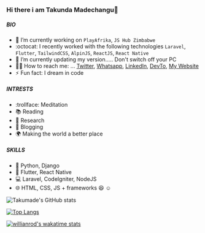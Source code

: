 ### Hi there i am Takunda Madechangu👋

##### BIO
- 🔭 I’m currently working on `PlayAfrika`, `JS Hub Zimbabwe`
- :octocat: I recently worked with the following technologies `Laravel`, `Flutter`, `TailwindCSS`, `AlpinJS`, `ReactJS`, `React Native`
- 🌱 I’m currently updating my version..... Don't switch off your PC
- 👨‍💻  How to reach me: ... [Twitter](https://twitter/takucoder), [Whatsapp](https://wa.me/263778548832?text=Hi%20Taku), [LinkedIn](https://www.linkedin.com/in/tmadechangu/), [DevTo](https://dev.to/takunda),  [My Website](https://taku.co.zw)
- ⚡ Fun fact: I dream in code

##### INTRESTS
- :trollface: Meditation
- :books: Reading
- :mag_right: Research
- :memo: Blogging
- :earth_africa: Making the world a better place

##### SKILLS
- :snake: Python, Django
- :iphone: Flutter, React Native
- :computer: Laravel, CodeIgniter, NodeJS
- :globe_with_meridians: HTML, CSS, JS + frameworks :laughing: :relaxed:

![Takumade's GitHub stats](https://github-readme-stats.vercel.app/api?username=takumade&count_private=true&show_icons=true&theme=algolia)


[![Top Langs](https://github-readme-stats.vercel.app/api/top-langs/?username=takumade&layout=compact&theme=algolia)](https://github.com/anuraghazra/github-readme-stats)

[![willianrod's wakatime stats](https://github-readme-stats.vercel.app/api/wakatime?username=takumade&theme=algolia)](https://github.com/anuraghazra/github-readme-stats)

